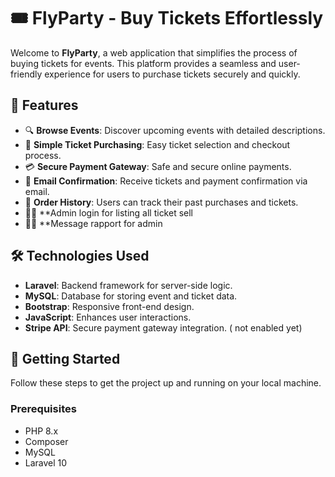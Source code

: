 # 🎟️ FlyParty - Buy Tickets Effortlessly

Welcome to **FlyParty**, a web application that simplifies the process of buying tickets for events. This platform provides a seamless and user-friendly experience for users to purchase tickets securely and quickly.

## 📜 Features

- 🔍 **Browse Events**: Discover upcoming events with detailed descriptions.
- 🛒 **Simple Ticket Purchasing**: Easy ticket selection and checkout process.
- 💳 **Secure Payment Gateway**: Safe and secure online payments.
- 📧 **Email Confirmation**: Receive tickets and payment confirmation via email.
- 🧾 **Order History**: Users can track their past purchases and tickets.
- 🐱‍🏍 **Admin login for listing all ticket sell
- 🐱‍👤 **Message rapport for admin 
  

## 🛠️ Technologies Used

- **Laravel**: Backend framework for server-side logic.
- **MySQL**: Database for storing event and ticket data.
- **Bootstrap**: Responsive front-end design.
- **JavaScript**: Enhances user interactions.
- **Stripe API**: Secure payment gateway integration. ( not enabled yet)

## 🚀 Getting Started

Follow these steps to get the project up and running on your local machine.

### Prerequisites

- PHP 8.x
- Composer
- MySQL
- Laravel 10
